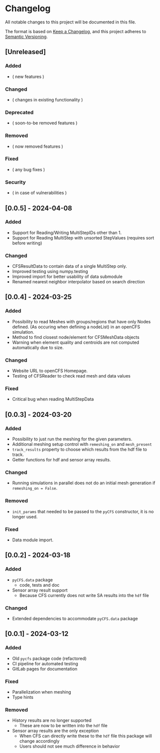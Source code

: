 # Changelog

All notable changes to this project will be documented in this file.

The format is based on [Keep a Changelog](https://keepachangelog.com/en/1.0.0/),
and this project adheres to [Semantic Versioning](https://semver.org/spec/v2.0.0.html).

## [Unreleased]

### Added

- ( new features )

### Changed

- ( changes in existing functionality )

### Deprecated

- ( soon-to-be removed features )

### Removed

- ( now removed features )

### Fixed

- ( any bug fixes )

### Security

- ( in case of vulnerabilities )

## [0.0.5] - 2024-04-08

### Added

- Support for Reading/Writing MultiStepIDs other than 1.
- Support for Reading MultiStep with unsorted StepValues (requires sort before writing)

### Changed

- CFSResultData to contain data of a single MultiStep only.
- Improved testing using numpy.testing
- Improved import for better usability of data submodule
- Renamed nearest neighbor interpolator based on search direction

## [0.0.4] - 2024-03-25

### Added

- Possibility to read Meshes with groups/regions that have only Nodes defined. (As occuring when defining a nodeList)
  in an openCFS simulation.
- Method to find closest node/element for CFSMeshData objects
- Warning when element quality and centroids are not computed automatically due to size.

### Changed

- Website URL to openCFS Homepage.
- Testing of CFSReader to check read mesh and data values

### Fixed

- Critical bug when reading MultiStepData

## [0.0.3] - 2024-03-20

### Added

- Possibility to just run the meshing for the given parameters.
- Additional meshing setup control with `remeshing_on` and `mesh_present`
- `track_results` property to choose which results from the hdf file to track.
- Getter functions for hdf and sensor array results.

### Changed

- Running simulations in parallel does not do an initial mesh generation if `remeshing_on = False`.

### Removed

- `init_params` that needed to be passed to the `pyCFS` constructor, it is no longer used.

### Fixed

- Data module import.

## [0.0.2] - 2024-03-18

### Added

- `pyCFS.data` package
    - code, tests and doc
- Sensor array result support
    - Because CFS currently does not write SA results into the `hdf` file

### Changed

- Extended dependencies to accommodate `pyCFS.data` package

## [0.0.1] - 2024-03-12

### Added

- Old `pycfs` package code (refactored)
- CI pipeline for automated testing
- GitLab pages for documentation

### Fixed

- Parallelization when meshing
- Type hints

### Removed

- History results are no longer supported
    - These are now to be written into the `hdf` file
- Sensor array results are the only exception
    - When CFS can directly write these to the `hdf` file this package will change accordingly
    - Users should not see much difference in behavior